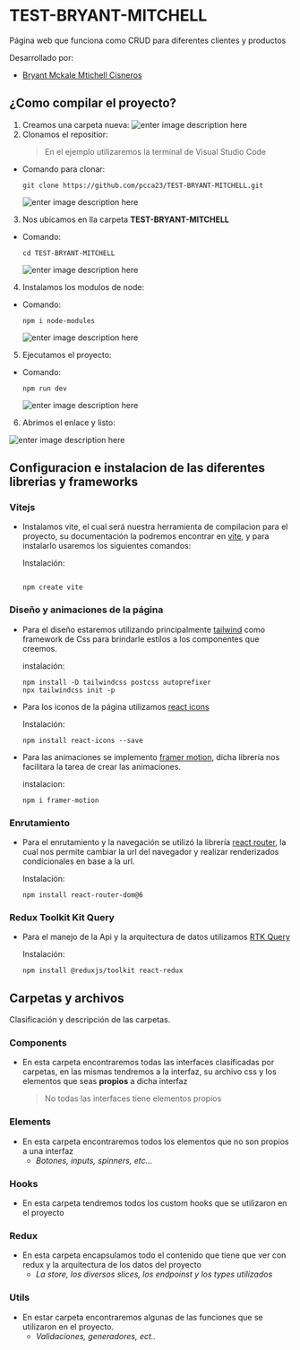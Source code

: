 # TEST-BRYANT-MITCHELL

Página web que funciona como CRUD para diferentes clientes y productos

Desarrollado por:

- [Bryant Mckale Mtichell Cisneros](https://github.com/bratik121)

## ¿Como compilar el proyecto?

1.  Creamos una carpeta nueva:
    ![enter image description here](https://i.imgur.com/gPG5d8L.png)
2.  Clonamos el repositior:
    > En el ejemplo utilizaremos la terminal de Visual Studio Code

- Comando para clonar:
  ```
  git clone https://github.com/pcca23/TEST-BRYANT-MITCHELL.git
  ```
  ![enter image description here](https://i.imgur.com/a45lmcX.png)

3.  Nos ubicamos en lla carpeta **TEST-BRYANT-MITCHELL**

- Comando:
  ```
  cd TEST-BRYANT-MITCHELL
  ```
  ![enter image description here](https://i.imgur.com/q7I7Vab.png)

4.  Instalamos los modulos de node:

- Comando:
  ```
  npm i node-modules
  ```
  ![enter image description here](https://i.imgur.com/KtuPQNX.png)

5. Ejecutamos el proyecto:

- Comando:
  ```
  npm run dev
  ```
  ![enter image description here](https://i.imgur.com/7w4QQRz.png)

6. Abrimos el enlace y listo:

![enter image description here](https://i.imgur.com/4NT87nV.png)

## Configuracion e instalacion de las diferentes librerias y frameworks

### Vitejs

- Instalamos vite, el cual será nuestra herramienta de compilacion para el proyecto, su documentación la podremos encontrar en [vite](https://vitejs.dev/guide/), y para instalarlo usaremos los siguientes comandos:

  Instalación:

  ```

  npm create vite

  ```

### Diseño y animaciones de la página

- Para el diseño estaremos utilizando principalmente [tailwind](https://tailwindcss.com/docs/installation) como framework de Css para brindarle estilos a los componentes que creemos.

  instalación:

  ```
  npm install -D tailwindcss postcss autoprefixer
  npx tailwindcss init -p
  ```

- Para los iconos de la página utilizamos [react icons](https://react-icons.github.io/react-icons/)

  Instalación:

  ```
  npm install react-icons --save
  ```

- Para las animaciones se implemento [framer motion](https://www.framer.com/motion/?utm_source=google&utm_medium=adwords&utm_campaign=TW-WW-All-GS-UA-Traffic-20190326-Brand.Bmm_), dicha librería nos facilitara la tarea de crear las animaciones.

  instalacion:

  ```
  npm i framer-motion
  ```

### Enrutamiento

- Para el enrutamiento y la navegación se utilizó la librería [react router](https://reactrouter.com/en/main), la cual nos permite cambiar la url del navegador y realizar renderizados condicionales en base a la url.

  Instalación:

  ```
  npm install react-router-dom@6
  ```

### Redux Toolkit Kit Query

- Para el manejo de la Api y la arquitectura de datos utilizamos [RTK Query](https://redux-toolkit.js.org/rtk-query/overview)

  Instalación:

  ```
  npm install @reduxjs/toolkit react-redux
  ```

## Carpetas y archivos

Clasificación y descripción de las carpetas.

### Components

- En esta carpeta encontraremos todas las interfaces clasificadas por carpetas, en las mismas tendremos a la interfaz, su archivo css y los elementos que seas **propios** a dicha interfaz
  > No todas las interfaces tiene elementos propios

### Elements

- En esta carpeta encontraremos todos los elementos que no son propios a una interfaz
  - _Botones, inputs, spinners, etc..._

### Hooks

- En esta carpeta tendremos todos los custom hooks que se utilizaron en el proyecto

### Redux

- En esta carpeta encapsulamos todo el contenido que tiene que ver con redux y la arquitectura de los datos del proyecto
  - _La store, los diversos slices, los endpoinst y los types utilizados_

### Utils

- En estar carpeta encontraremos algunas de las funciones que se utilizaron en el proyecto.
  - _Validaciones, generadores, ect.._
